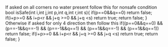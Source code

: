 If asked on all corners no water present follow this for nonsafe condition
bool isSafe(int i,int j,int p,int q,int r,int s){
if(p==0&&q==0)
return false;
if(i+p>=0 && i+p<r && j+q >=0 && j+q <s)
return true;
return false;
}
Otherwise if asked for only 4 direction then follow this
if((p==0&&q==0) && (p==-1&&q==-1) && (p==-1&&q==1) && (p==1&&q==-1) && (p==1&&q==1))
return false;
if(i+p>=0 && i+p<r && j+q >=0 && j+q <s)
return true;
return false;
}
